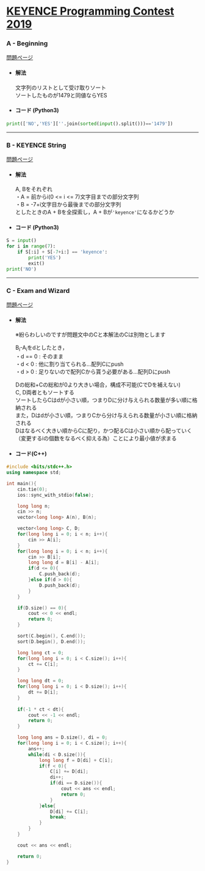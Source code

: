 # [KEYENCE Programming Contest 2019](https://atcoder.jp/contests/keyence2019)  
  
### A - Beginning  
[問題ページ](https://atcoder.jp/contests/keyence2019/tasks/keyence2019_a)  
- #### 解法  
    文字列のリストとして受け取りソート  
    ソートしたものが1479と同値ならYES  
  
- #### コード (Python3)  
```python
print(['NO','YES'][''.join(sorted(input().split()))=='1479'])
```
  
---
  
### B - KEYENCE String  
[問題ページ](https://atcoder.jp/contests/keyence2019/tasks/keyence2019_b)  
- #### 解法  
    A, Bをそれぞれ  
    ・A = 前からi(0 <= i <= 7)文字目までの部分文字列  
    ・B = -7+i文字目から最後までの部分文字列  
    としたときのA + Bを全探索し，A + Bが`'keyence'`になるかどうか  
  
- #### コード (Python3)  
```python
S = input()
for i in range(7):
    if S[:i] + S[-7+i:] == 'keyence':
        print('YES')
        exit()
print('NO')  
```
  
---
  
### C - Exam and Wizard  
[問題ページ](https://atcoder.jp/contests/keyence2019/tasks/keyence2019_c)  
- #### 解法  
    ※紛らわしいのですが問題文中のCと本解法のCは別物とします  
      
    B<sub>i</sub>-A<sub>i</sub>をdとしたとき，  
    ・d == 0 : そのまま  
    ・d < 0  : 他に割り当てられる...配列Cにpush  
    ・d > 0  : 足りないので配列Cから貰う必要がある...配列Dにpush  
      
    Dの総和+Cの総和が0より大きい場合，構成不可能(CでDを補えない)  
    C, D両者ともソートする  
    ソートしたらCはdが小さい順，つまりDに分け与えられる数量が多い順に格納される  
    また，Dはdが小さい順，つまりCから分け与えられる数量が小さい順に格納される  
    Dはなるべく大きい順からCに配り，かつ配るCは小さい順から配っていく（変更するiの個数をなるべく抑える為）ことにより最小値が求まる  
  
- #### コード(C++)  
```cpp  
#include <bits/stdc++.h>
using namespace std;

int main(){
    cin.tie(0);
    ios::sync_with_stdio(false);

    long long n;
    cin >> n;
    vector<long long> A(n), B(n);

    vector<long long> C, D;
    for(long long i = 0; i < n; i++){
        cin >> A[i];
    }
    for(long long i = 0; i < n; i++){
        cin >> B[i];
        long long d = B[i] - A[i];
        if(d <= 0){
            C.push_back(d);
        }else if(d > 0){
            D.push_back(d);
        }
    }

    if(D.size() == 0){
        cout << 0 << endl;
        return 0;
    }

    sort(C.begin(), C.end());
    sort(D.begin(), D.end());

    long long ct = 0;
    for(long long i = 0; i < C.size(); i++){
        ct += C[i];
    }

    long long dt = 0;
    for(long long i = 0; i < D.size(); i++){
        dt += D[i];
    }
    
    if(-1 * ct < dt){
        cout << -1 << endl;
        return 0;
    }

    long long ans = D.size(), di = 0;
    for(long long i = 0; i < C.size(); i++){
        ans++;
        while(di < D.size()){
            long long f = D[di] + C[i];
            if(f < 0){
                C[i] += D[di];
                di++;
                if(di == D.size()){
                    cout << ans << endl;
                    return 0;
                }
            }else{
                D[di] += C[i];
                break;
            }
        }
    }

    cout << ans << endl;

    return 0;
}
```
  
